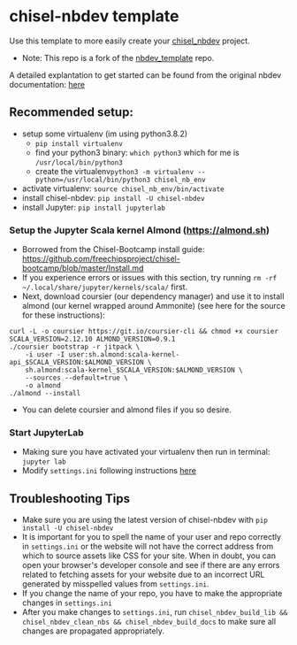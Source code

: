 # chisel-nbdev template
Use this template to more easily create your [chisel_nbdev](https://github.com/ucsc-vama/chisel_nbdev) project.

- Note: This repo is a fork of the [nbdev_template](https://github.com/fastai/nbdev_template) repo.

A detailed explantation to get started can be found from the original nbdev documentation: [here](https://nbdev.fast.ai/tutorial.html#Set-up-Repo)

## Recommended setup:
- setup some virtualenv (im using python3.8.2)
  - `pip install virtualenv`
  - find your python3 binary: `which python3` which for me is `/usr/local/bin/python3`
  - create the virtualenv`python3 -m virtualenv --python=/usr/local/bin/python3 chisel_nb_env`
- activate virtualenv: `source chisel_nb_env/bin/activate`
- install chisel-nbdev: `pip install -U chisel-nbdev`
- install Jupyter: `pip install jupyterlab`

### Setup the Jupyter Scala kernel Almond (https://almond.sh) 
- Borrowed from the Chisel-Bootcamp install guide: https://github.com/freechipsproject/chisel-bootcamp/blob/master/Install.md
- If you experience errors or issues with this section, try running `rm -rf ~/.local/share/jupyter/kernels/scala/` first.
- Next, download coursier (our dependency manager) and use it to install almond (our kernel wrapped around Ammonite) (see here for the source for these instructions):
```
curl -L -o coursier https://git.io/coursier-cli && chmod +x coursier
SCALA_VERSION=2.12.10 ALMOND_VERSION=0.9.1
./coursier bootstrap -r jitpack \
    -i user -I user:sh.almond:scala-kernel-api_$SCALA_VERSION:$ALMOND_VERSION \
    sh.almond:scala-kernel_$SCALA_VERSION:$ALMOND_VERSION \
    --sources --default=true \
    -o almond
./almond --install
```
- You can delete coursier and almond files if you so desire.
 
### Start JupyterLab
- Making sure you have activated your virtualenv then run in terminal: ```jupyter lab```
- Modify `settings.ini` following instructions [here](https://nbdev.fast.ai/tutorial.html#Set-up-Repo)

## Troubleshooting Tips

-  Make sure you are using the latest version of chisel-nbdev with `pip install -U chisel-nbdev`
-  It is important for you to spell the name of your user and repo correctly in `settings.ini` or the website will not have the correct address from which to source assets like CSS for your site.  When in doubt, you can open your browser's developer console and see if there are any errors related to fetching assets for your website due to an incorrect URL generated by misspelled values from `settings.ini`.
-  If you change the name of your repo, you have to make the appropriate changes in `settings.ini`
-  After you make changes to `settings.ini`, run `chisel_nbdev_build_lib && chisel_nbdev_clean_nbs && chisel_nbdev_build_docs` to make sure all changes are propagated appropriately.


